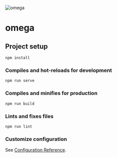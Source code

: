 ![omega](https://user-images.githubusercontent.com/78202370/151009494-ffc5dd9a-7f13-48d6-b8ca-a78b85d2b28f.png)

# omega

## Project setup
```
npm install
```

### Compiles and hot-reloads for development
```
npm run serve
```

### Compiles and minifies for production
```
npm run build
```

### Lints and fixes files
```
npm run lint
```

### Customize configuration
See [Configuration Reference](https://cli.vuejs.org/config/).

